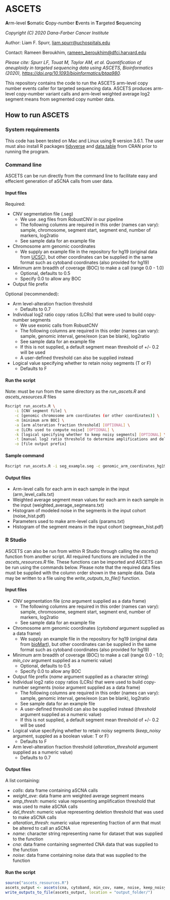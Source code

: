 # ASCETS
**A**rm-level **S**omatic **C**opy-number **E**vents in **T**argeted **S**equencing

_Copyright (C) 2020 Dana-Farber Cancer Institute_

Author: Liam F. Spurr, liam.spurr@uchospitals.edu

Contact: Rameen Beroukhim, rameen_beroukhim@dfci.harvard.edu

_Please cite: Spurr LF, Touat M, Taylor AM, et al. Quantification of aneuploidy in targeted sequencing data using ASCETS, Bioinformatics (2020), https://doi.org/10.1093/bioinformatics/btaa980._

This repository contains the code to run the ASCETS arm-level copy number events caller for targeted sequencing data. ASCETS produces arm-level copy-number variant calls and arm-level weighted average log2 segment means from segmented copy number data.

## How to run ASCETS
### System requirements
This code has been tested on Mac and Linux using R version 3.6.1. The user must also install R packages [tidyverse](https://www.tidyverse.org/packages/) and
[data.table](https://github.com/Rdatatable/data.table/wiki/Installation) from CRAN prior to running the program.

### Command line

ASCETS can be run directly from the command line to facilitate easy and effecient generation of aSCNA calls from user data.

#### Input files

Required:
- CNV segmentation file (.seg)
	- We use .seg files from RobustCNV in our pipeline
	- The following columns are required in this order (names can vary): sample, chromosome, segment start, segment end, number of markers, log2ratio
	- See sample data for an example file
- Chromosome arm genomic coordinates
	- We supply an example file in the repository for hg19 (original data from [UCSC](http://hgdownload.cse.ucsc.edu/goldenPath/hg19/database/cytoBand.txt.gz)), but other coordinates can be supplied in the same format such as cytoband coordinates (also provided for hg19)
- Minimum arm breadth of coverage (BOC) to make a call (range 0.0 - 1.0)
	- Optional, defaults to 0.5
	- Specify 0.0 to allow any BOC
- Output file prefix

Optional (recommended):
- Arm level-alteration fraction threshold
	- Defaults to 0.7
- Individual log2 ratio copy ratios (LCRs) that were used to build copy-number segments
	- We use exonic calls from RobustCNV
	- The following columns are required in this order (names can vary): sample, genomic interval, gene/exon (can be blank), log2ratio
	- See sample data for an example file
	- If this is not supplied, a default segment mean threshold of +/- 0.2 will be used
	- A user-defined threshold can also be supplied instead
- Logical value specifying whether to retain noisy segments (T or F)
	- Defaults to F

#### Run the script

Note: must be run from the same directory as the *run_ascets.R* and *ascets_resources.R* files
```bash
Rscript run_ascets.R \
	-i [CNV segment file] \
	-c [genomic chromosome arm coordinates (or other coordinates)] \
	-m [minimum arm BOC] \
	-a [arm alteration fraction threshold] [OPTIONAL] \
	-e [LCRs used to compute noise] [OPTIONAL] \
	-k [logical specifying whether to keep noisy segments] [OPTIONAL] \
	-t [manual log2 ratio threshold to determine amplifications and deletions] [OPTIONAL, will overwrite noise estimate] \
	-o [file output prefix]
```

#### Sample command
```bash
Rscript run_ascets.R -i seg_example.seg -c genomic_arm_coordinates_hg19.txt -m 0.5 -e lcr_example.txt -k F -a 0.7 -o sample_output
```

#### Output files
- Arm-level calls for each arm in each sample in the input (arm_level_calls.txt)
- Weighted average segment mean values for each arm in each sample in the input (weighted_average_segmeans.txt)
- Histogram of modeled noise in the segments in the input cohort (noise_hist.pdf)
- Parameters used to make arm-level calls (params.txt)
- Histogram of the segment means in the input cohort (segmean_hist.pdf)


### R Studio

ASCETS can also be run from within R Studio through calling the *ascets()* function from another script. All required functions are included in the *ascets_resources.R* file. These functions can be imported and ASCETS can be run using the commands below. Please note that the required data files must be supplied with the column order shown in the sample data. Data may be written to a file using the *write_outputs_to_file()* function.

#### Input files

- CNV segmentation file (*cna* argument supplied as a data frame)
	- The following columns are required in this order (names can vary): sample, chromosome, segment start, segment end, number of markers, log2ratio
	- See sample data for an example file
- Chromosome arm genomic coordinates (*cytoband* argument supplied as a data frame)
	- We supply an example file in the repository for hg19 (original data from [bioMart](http://grch37.ensembl.org/biomart/martview/69a5479f5796c22ca786f81386e2d5e4)), but other coordinates can be supplied in the same format such as cytoband coordinates (also provided for hg19)
- Minimum arm breadth of coverage (BOC) to make a call (range 0.0 - 1.0; *min_cov* argument supplied as a numeric value) 
	- Optional, defaults to 0.5
	- Specify 0.0 to allow any BOC
- Output file prefix (*name* argument supplied as a character string)
- Individual log2 ratio copy ratios (LCRs) that were used to build copy-number segments (*noise* argument supplied as a data frame)
	- The following columns are required in this order (names can vary): sample, genomic interval, gene/exon (can be blank), log2ratio
	- See sample data for an example file
	- A user-defined threshold can also be supplied instead (*threshold* argument supplied as a numeric value)
	- If this is not supplied, a default segment mean threshold of +/- 0.2 will be used
- Logical value specifying whether to retain noisy segments (*keep_noisy* argument, suppled as a boolean value: T or F)
	- Defaults to F
- Arm level-alteration fraction threshold (*alteration_threshold* argument supplied as a numeric value)
	- Defaults to 0.7

#### Output files

A list containing:
- *calls*: data frame containing aSCNA calls
- *weight_ave*: data frame arm weighted average segment means
- *amp_thresh*: numeric value representing amplification threshold that was used to make aSCNA calls
- *del_thresh*: numeric value representing deletion threshold that was used to make aSCNA calls
- *alteration_thresh*: numeric value representing fraction of arm that must be altered to call an aSCNA
- *name*: character string representing name for dataset that was supplied to the function
- *cna*: data frame containing segmented CNA data that was supplied to the function
- *noise*: data frame containing noise data that was supplied to the function

#### Run the script

```r
source("ascets_resources.R")
ascets_output <- ascets(cna, cytoband, min_cov, name, noise, keep_noisy, threshold, alteration_threshold)
write_outputs_to_file(ascets_output, location = "output_folder/")
```
